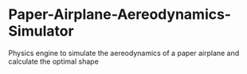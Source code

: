 # Paper-Airplane-Aereodynamics-Simulator
Physics engine to simulate the aereodynamics of a paper airplane and calculate the optimal shape
